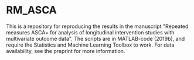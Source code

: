 # RM_ASCA
This is a repository for reproducing the results in the manuscript "Repeated measures ASCA+ for analysis of longitudinal intervention studies with multivariate outcome data". The scripts are in MATLAB-code (2019b), and require the Statistics and Machine Learning Toolbox to work. For data availability, see the preprint for more information.
